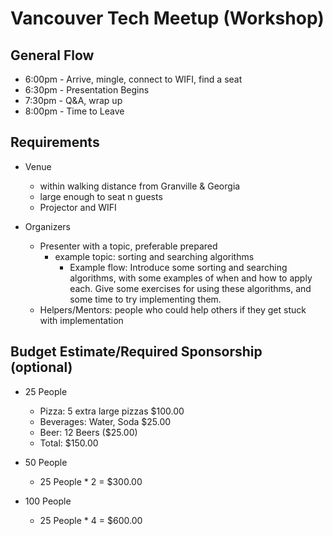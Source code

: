 # Vancouver Tech Meetup (Workshop)

## General Flow

  * 6:00pm - Arrive, mingle, connect to WIFI, find a seat
  * 6:30pm - Presentation Begins
  * 7:30pm - Q&A, wrap up
  * 8:00pm - Time to Leave

## Requirements

  * Venue
    - within walking distance from Granville & Georgia
    - large enough to seat n guests
    - Projector and WIFI

  * Organizers
    - Presenter with a topic, preferable prepared
      + example topic: sorting and searching algorithms
        - Example flow: Introduce some sorting and searching algorithms, with some examples of when and how to apply each. Give some exercises for using these algorithms, and some time to try implementing them.
    - Helpers/Mentors: people who could help others if they get stuck with implementation

## Budget Estimate/Required Sponsorship (optional)

  * 25 People
    - Pizza: 5 extra large pizzas $100.00
    - Beverages: Water, Soda $25.00 
    - Beer: 12 Beers ($25.00)
    - Total: $150.00

  * 50 People
    - 25 People * 2 = $300.00

  * 100 People
    - 25 People * 4 = $600.00
        
